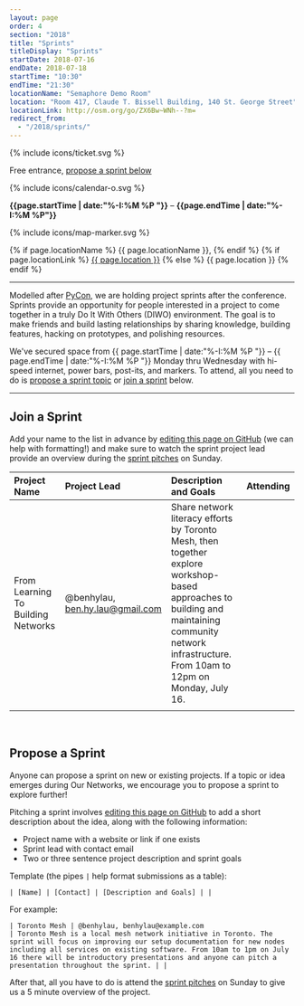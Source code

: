 ```yaml
---
layout: page
order: 4
section: "2018"
title: "Sprints"
titleDisplay: "Sprints"
startDate: 2018-07-16
endDate: 2018-07-18
startTime: "10:30"
endTime: "21:30"
locationName: "Semaphore Demo Room"
location: "Room 417, Claude T. Bissell Building, 140 St. George Street"
locationLink: http://osm.org/go/ZX6Bw~WNh--?m=
redirect_from:
  - "/2018/sprints/"
---
```


<div class="event-time-location">
  <div class="event-meta">
    {% include icons/ticket.svg %}
    <p class="event-cost event-meta-item">Free entrance, <a href="#propose-a-sprint">propose a sprint below</a>
    </p>
  </div>
  <div class="event-meta">
    {% include icons/calendar-o.svg %}
    <p class="event-time event-meta-item"><strong>{{page.startTime | date:"%-I:%M %P "}}</strong> – <strong>{{page.endTime | date:"%-I:%M %P"}}</strong></p>
  </div>
  <div class="event-meta">
    {% include icons/map-marker.svg %}
    <p class="event-location event-meta-item">
    {% if page.locationName %}
      {{ page.locationName }},
    {% endif %}    
    {% if page.locationLink %}
      <a href="{{page.locationLink}}" target="_blank">{{ page.location }}</a> <!--_-->
    {% else %}
      {{ page.location }}
    {% endif %}
    </p>
  </div>
</div>

***

Modelled after [PyCon](https://us.pycon.org/2018/community/sprints/), we are holding project sprints after the conference. Sprints provide an opportunity for people interested in a project to come together in a truly Do It With Others (DIWO) environment. The goal is to make friends and build lasting relationships by sharing knowledge, building features, hacking on prototypes, and polishing resources.

We've secured space from {{ page.startTime | date:"%-I:%M %P "}} – {{ page.endTime | date:"%-I:%M %P "}} Monday thru Wednesday with hi-speed internet, power bars, post-its, and markers. To attend, all you need to do is [propose a sprint topic](#propose-a-sprint) or [join a sprint](#join-a-sprint) below.

***

## Join a Sprint

Add your name to the list in advance by <a href="https://github.com/ournetworks/ournetworks.ca/edit/master/sprints.md">editing this page on GitHub</a> (we can help with formatting!) and make sure to watch the sprint project lead provide an overview during the <a href="/conference/program/#sunday--july-15">sprint pitches</a> on Sunday.



| Project Name            | Project Lead | Description and Goals | Attending |
|:------------------------|:-------------|:----------------------|:----------|
| From Learning To Building Networks | @benhylau, ben.hy.lau@gmail.com | Share network literacy efforts by Toronto Mesh, then together explore workshop-based approaches to building and maintaining community network infrastructure. From 10am to 12pm on Monday, July 16. | |
|                         |              |                       |           |

<br />

## Propose a Sprint

Anyone can propose a sprint on new or existing projects. If a topic or idea emerges during Our Networks, we encourage you to propose a sprint to explore further!

Pitching a sprint involves <a href="https://github.com/ournetworks/ournetworks.ca/edit/master/sprints.md">editing this page on GitHub</a> to add a short description about the idea, along with the following information:

- Project name with a website or link if one exists
- Sprint lead with contact email
- Two or three sentence project description and sprint goals

Template (the pipes `|` help format submissions as a table):

```
| [Name] | [Contact] | [Description and Goals] | |
```

For example:

```
| Toronto Mesh | @benhylau, benhylau@example.com
| Toronto Mesh is a local mesh network initiative in Toronto. The
sprint will focus on improving our setup documentation for new nodes
including all services on existing software. From 10am to 1pm on July
16 there will be introductory presentations and anyone can pitch a
presentation throughout the sprint. | |
```


After that, all you have to do is attend the [sprint pitches](/conference/program/#sunday--july-15) on Sunday to give us a 5 minute overview of the project.

